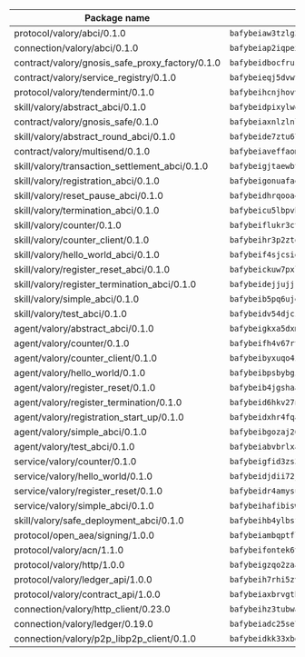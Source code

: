 | Package name                                                  | Package hash                                                  |
| ------------------------------------------------------------- | ------------------------------------------------------------- |
| protocol/valory/abci/0.1.0                                    | `bafybeiaw3tzlg3rkvnn5fcufblktmfwngmxugn4yo7pyjp76zz6aqtqcay` |
| connection/valory/abci/0.1.0                                  | `bafybeiap2iqpexya667merizj6h75267zurbbxhzcijrxu6hdt2wmkrhai` |
| contract/valory/gnosis_safe_proxy_factory/0.1.0               | `bafybeidbocfrust66bagafrzqiniyv2p7kp3i5tgpuiepmuztsnjin2qpe` |
| contract/valory/service_registry/0.1.0                        | `bafybeieqj5dvwttrxigie6kffbhysfjimapbp7zhsgojyukxsjns2dtkny` |
| protocol/valory/tendermint/0.1.0                              | `bafybeihcnjhovvyyfbkuw5sjyfx2lfd4soeocfqzxz54g67333m6nk5gxq` |
| skill/valory/abstract_abci/0.1.0                              | `bafybeidpixylwoisuciygaqnerwfk4wnbropwc2ghvtlmqusqxe6pyz5iu` |
| contract/valory/gnosis_safe/0.1.0                             | `bafybeiaxnlzlnlb34ud6wrsm2el477xnubhpe36gh4pcvmvurfz2uafbve` |
| skill/valory/abstract_round_abci/0.1.0                        | `bafybeide7ztu672sco7evjgih3fzhml5b3gpsuula6hi4j4n22f75tndue` |
| contract/valory/multisend/0.1.0                               | `bafybeiaveffaomsnmsc5hx62o77u7ilma6eipox7m5lrwa56737ektva3i` |
| skill/valory/transaction_settlement_abci/0.1.0                | `bafybeigjtaewbtsre7ie3ce3yrbk2gucphztmj4vzjbgcfa5ecsvpkckwe` |
| skill/valory/registration_abci/0.1.0                          | `bafybeigonuafaekkwyx3n6adk6jo52xp5c52x7wp5mkk4hl4jzeqbd2jji` |
| skill/valory/reset_pause_abci/0.1.0                           | `bafybeidhrqooa4rf527wvfzvlvud22qeruye4lkmvzqcoqa4rshx4ff6pe` |
| skill/valory/termination_abci/0.1.0                           | `bafybeicu5lbpvbzefc3o6rzsfjrvjdegjlaagmjblfow3wgkw6ehyd67sa` |
| skill/valory/counter/0.1.0                                    | `bafybeiflukr3ctanj5sqpvzxtejpk3sbuffmkam2enmle5rqx2huuu4jdy` |
| skill/valory/counter_client/0.1.0                             | `bafybeihr3p2ztqpbgzuo4xi7gwq4hjcc3khibirritnxkajaugshlzxjke` |
| skill/valory/hello_world_abci/0.1.0                           | `bafybeif4sjcsigo6nbqdmjl4s3s5vbew2xyvyshx3nlrkuo3l6suee7kp4` |
| skill/valory/register_reset_abci/0.1.0                        | `bafybeickuw7pxl4j3dvgrb2ohhhpmv5wasy5oyuqiuhd4tu3sr3jpdyfua` |
| skill/valory/register_termination_abci/0.1.0                  | `bafybeidejjujjrzji7en464ricld27l6uhtfcosl2ubywbh4ix5ucdlq3a` |
| skill/valory/simple_abci/0.1.0                                | `bafybeib5pq6ujedcoyh6yacd6llg5rbvh4c66qrwq2kfv4uduzextc7vjy` |
| skill/valory/test_abci/0.1.0                                  | `bafybeidv54djczgznfxruf256vwilgrdalw6i75me6wyfbnsf7wt3dmhum` |
| agent/valory/abstract_abci/0.1.0                              | `bafybeigkxa5dxmjqrfhrpxewlgquphqpxlonwknpgcuxdrpva2gaen5g7i` |
| agent/valory/counter/0.1.0                                    | `bafybeifh4v67rt23jh5uyqajqvc7tzxsy7utelf7arux6zhphnv6hjynza` |
| agent/valory/counter_client/0.1.0                             | `bafybeibyxuqo4itomksd6wvr3loblr2ba4jxa4x3wvtgr3rofpl5xueaaa` |
| agent/valory/hello_world/0.1.0                                | `bafybeibpsbybgi72p6nmzx5wa5jz5agmvbuz3sl3hrgt3wqdfbmxu4umne` |
| agent/valory/register_reset/0.1.0                             | `bafybeib4jgshaabcnh4aneoqhrbgi4ic5geqaqnlbgz4lophkpnuviyjj4` |
| agent/valory/register_termination/0.1.0                       | `bafybeid6hkv27niaztlm5foyhb5fmwxmzkyboftiyf7oozowvjstyfnakm` |
| agent/valory/registration_start_up/0.1.0                      | `bafybeidxhr4fqavbnipecnrfluirxyxdu3jztasuyzel7hlreutzj26gxa` |
| agent/valory/simple_abci/0.1.0                                | `bafybeibgozaj26ue7xv4oftvykq7tflzvo2jr3pyjnz7s64yhlio54ehbe` |
| agent/valory/test_abci/0.1.0                                  | `bafybeiabvbrlxaisgabcty7rerkgmbddezh27smvt72vpmtscqc2dikbbu` |
| service/valory/counter/0.1.0                                  | `bafybeigfid3zs3mctvxy7ztxbndz2is542oxcz2hznh4lfvtqimov4dhlu` |
| service/valory/hello_world/0.1.0                              | `bafybeidjdii72j55b4tud7weh2nzoasjezqlphwjsjwqt6dtjokgif6s4a` |
| service/valory/register_reset/0.1.0                           | `bafybeidr4amysutsm6ygjymnlnzunl6dpab4u5kazdlytuektljpwb6ouu` |
| service/valory/simple_abci/0.1.0                              | `bafybeihafibiswgmwnzmbpqmodh3qhvxf6otihi632lf54quxehikjonsy` |
| skill/valory/safe_deployment_abci/0.1.0                       | `bafybeihb4ylbsfziqp62sqz3kaedt6ldput27x2nhcd25llyealfw6vxee` |
| protocol/open_aea/signing/1.0.0                               | `bafybeiambqptflge33eemdhis2whik67hjplfnqwieoa6wblzlaf7vuo44` |
| protocol/valory/acn/1.1.0                                     | `bafybeifontek6tvaecatoauiule3j3id6xoktpjubvuqi3h2jkzqg7zh7a` |
| protocol/valory/http/1.0.0                                    | `bafybeigzqo2zaakcjtzzsm6dh4x73v72xg6ctk6muyp5uq5ueb7y34fbxy` |
| protocol/valory/ledger_api/1.0.0                              | `bafybeih7rhi5zvfvwakx5ifgxsz2cfipeecsh7bm3gnudjxtvhrygpcftq` |
| protocol/valory/contract_api/1.0.0                            | `bafybeiaxbrvgtbdrh4lslskuxyp4awyr4whcx3nqq5yrr6vimzsxg5dy64` |
| connection/valory/http_client/0.23.0                          | `bafybeihz3tubwado7j3wlivndzzuj3c6fdsp4ra5r3nqixn3ufawzo3wii` |
| connection/valory/ledger/0.19.0                               | `bafybeiadc25se7dgnn4mufztwpzdono4xsfs45qknzdqyi3gckn6ccuv44` |
| connection/valory/p2p_libp2p_client/0.1.0                     | `bafybeidkk33xbga54szmitk6uwsi3ef56hbbdbuasltqtiyki34hgfpnxa` |
